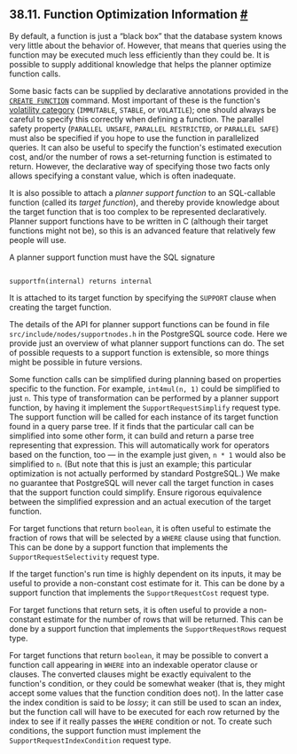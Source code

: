 ## 38.11. Function Optimization Information [#](#XFUNC-OPTIMIZATION)

By default, a function is just a “black box” that the database system knows very little about the behavior of. However, that means that queries using the function may be executed much less efficiently than they could be. It is possible to supply additional knowledge that helps the planner optimize function calls.

Some basic facts can be supplied by declarative annotations provided in the [`CREATE FUNCTION`](sql-createfunction.html "CREATE FUNCTION") command. Most important of these is the function's [volatility category](xfunc-volatility.html "38.7. Function Volatility Categories") (`IMMUTABLE`, `STABLE`, or `VOLATILE`); one should always be careful to specify this correctly when defining a function. The parallel safety property (`PARALLEL UNSAFE`, `PARALLEL RESTRICTED`, or `PARALLEL SAFE`) must also be specified if you hope to use the function in parallelized queries. It can also be useful to specify the function's estimated execution cost, and/or the number of rows a set-returning function is estimated to return. However, the declarative way of specifying those two facts only allows specifying a constant value, which is often inadequate.

It is also possible to attach a *planner support function* to an SQL-callable function (called its *target function*), and thereby provide knowledge about the target function that is too complex to be represented declaratively. Planner support functions have to be written in C (although their target functions might not be), so this is an advanced feature that relatively few people will use.

A planner support function must have the SQL signature

```

supportfn(internal) returns internal
```

It is attached to its target function by specifying the `SUPPORT` clause when creating the target function.

The details of the API for planner support functions can be found in file `src/include/nodes/supportnodes.h` in the PostgreSQL source code. Here we provide just an overview of what planner support functions can do. The set of possible requests to a support function is extensible, so more things might be possible in future versions.

Some function calls can be simplified during planning based on properties specific to the function. For example, `int4mul(n, 1)` could be simplified to just `n`. This type of transformation can be performed by a planner support function, by having it implement the `SupportRequestSimplify` request type. The support function will be called for each instance of its target function found in a query parse tree. If it finds that the particular call can be simplified into some other form, it can build and return a parse tree representing that expression. This will automatically work for operators based on the function, too — in the example just given, `n * 1` would also be simplified to `n`. (But note that this is just an example; this particular optimization is not actually performed by standard PostgreSQL.) We make no guarantee that PostgreSQL will never call the target function in cases that the support function could simplify. Ensure rigorous equivalence between the simplified expression and an actual execution of the target function.

For target functions that return `boolean`, it is often useful to estimate the fraction of rows that will be selected by a `WHERE` clause using that function. This can be done by a support function that implements the `SupportRequestSelectivity` request type.

If the target function's run time is highly dependent on its inputs, it may be useful to provide a non-constant cost estimate for it. This can be done by a support function that implements the `SupportRequestCost` request type.

For target functions that return sets, it is often useful to provide a non-constant estimate for the number of rows that will be returned. This can be done by a support function that implements the `SupportRequestRows` request type.

For target functions that return `boolean`, it may be possible to convert a function call appearing in `WHERE` into an indexable operator clause or clauses. The converted clauses might be exactly equivalent to the function's condition, or they could be somewhat weaker (that is, they might accept some values that the function condition does not). In the latter case the index condition is said to be *lossy*; it can still be used to scan an index, but the function call will have to be executed for each row returned by the index to see if it really passes the `WHERE` condition or not. To create such conditions, the support function must implement the `SupportRequestIndexCondition` request type.